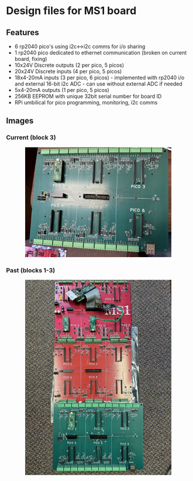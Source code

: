 # Design files for MS1 board

## Features
* 6 rp2040 pico's using i2c<->i2c comms for i/o sharing
* 1 rp2040 pico dedicated to ethernet communication (broken on current board, fixing)
* 10x24V Discrete outputs (2 per pico, 5 picos)
* 20x24V Discrete inputs (4 per pico, 5 picos)
* 18x4-20mA inputs (3 per pico, 6 picos) - implemented with rp2040 i/o and external 16-bit i2c ADC - can use without external ADC if needed
* 5x4-20mA outputs (1 per pico, 5 picos)
* 256KB EEPROM with unique 32bit serial number for board ID
* RPi umbilical for pico programming, monitoring, i2c comms

## Images
### Current (block 3)
<p align="center">
  <img src="https://github.com/mechanical-software-inc/MS1_board/blob/main/Images/block3.jpg?raw=true" width="400" title="block 3 image">
</p>

### Past (blocks 1-3)
<p align="center">
  <img src="https://github.com/mechanical-software-inc/MS1_board/blob/main/Images/ms1_blocks1-3.jpg?raw=true" width="400" title="blocks 1,2,3 image">
</p>
